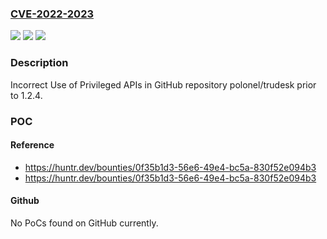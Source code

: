 ### [CVE-2022-2023](https://cve.mitre.org/cgi-bin/cvename.cgi?name=CVE-2022-2023)
![](https://img.shields.io/static/v1?label=Product&message=polonel%2Ftrudesk&color=blue)
![](https://img.shields.io/static/v1?label=Version&message=%3C%201.2.4%20&color=brighgreen)
![](https://img.shields.io/static/v1?label=Vulnerability&message=CWE-648%20Incorrect%20Use%20of%20Privileged%20APIs&color=brighgreen)

### Description

Incorrect Use of Privileged APIs in GitHub repository polonel/trudesk prior to 1.2.4.

### POC

#### Reference
- https://huntr.dev/bounties/0f35b1d3-56e6-49e4-bc5a-830f52e094b3
- https://huntr.dev/bounties/0f35b1d3-56e6-49e4-bc5a-830f52e094b3

#### Github
No PoCs found on GitHub currently.

